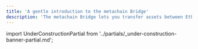 ```yaml
---
title: 'A gentle introduction to the metachain Bridge'
description: 'The metachain Bridge lets you transfer assets between Ethereum L1 and metachain L2. This guide introduces you to the metachain suite of products and explains how the metachain Bridge relates to each of them.'
---
```


import UnderConstructionPartial from '../partials/_under-construction-banner-partial.md';

<UnderConstructionPartial />

<!-- todo: build bridge-specific gentle intro, and reuse content from the OG gentle intro whenever possible

import GentleIntroPartial from '../partials/_gentle-intro-partial.md';

<GentleIntroPartial />

-->
